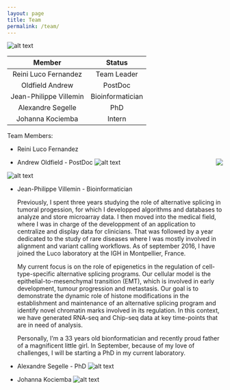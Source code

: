 ```yaml
---
layout: page
title: Team
permalink: /team/
---
```


![alt text](https://www.igh.cnrs.fr/images/EQUIP/76/equipe.jpg "Our Team")


|Member | Status |
| :---:         |     :---:      | 
| Reini Luco Fernandez | Team Leader |
| Oldfield Andrew | PostDoc |
| Jean-Philippe Villemin | Bioinformatician |
| Alexandre Segelle | PhD |
| Johanna Kociemba | Intern |



Team Members: 


* Reini Luco Fernandez
<img style="float: right;" src="https://www.igh.cnrs.fr/images/people/1619.jpg">


* Andrew Oldfield - PostDoc
![alt text](https://www.igh.cnrs.fr/images/people/1874.jpg "Andrew Oldfield")

![alt text](https://www.igh.cnrs.fr/images/people/1310.jpg "Jean-Philippe Villemin")

* Jean-Philippe Villemin - Bioinformatician

	Previously, I spent three years studying the role of alternative splicing in tumoral progession, for which I developped algorithms and databases to analyze and store microarray data. I then moved into the medical field, where I was in charge of the developpment of an application to centralize and display data for clinicians. That was followed by a year dedicated to the study of rare diseases where I was mostly involved in alignment and variant calling workflows. As of september 2016, I have joined the Luco laboratory at the IGH in Montpellier, France.  

	My current focus is on the role of epigenetics in the regulation of cell-type-specific alternative splicing programs. Our cellular model is the epithelial-to-mesenchymal transition (EMT), which is involved in early development, tumour progression and metastasis. Our goal is to demonstrate the dynamic role of histone modifications in the establishment and maintenance of an alternative splicing program and identify novel chromatin marks involved in its regulation. In this context, we have generated RNA-seq and Chip-seq data at key time-points that are in need of analysis. 

	Personally, I’m a 33 years old bionformatician and recently proud father of a magnificent little girl. In September, because of my love of challenges, I will be starting a PhD in my current laboratory. 

* Alexandre Segelle - PhD
![alt text](https://www.igh.cnrs.fr/images/people/1898.jpg "Alexandre Segelle")

* Johanna Kociemba
![alt text](https://www.igh.cnrs.fr/images/people/1925.jpg "Johanna Kociemba")





